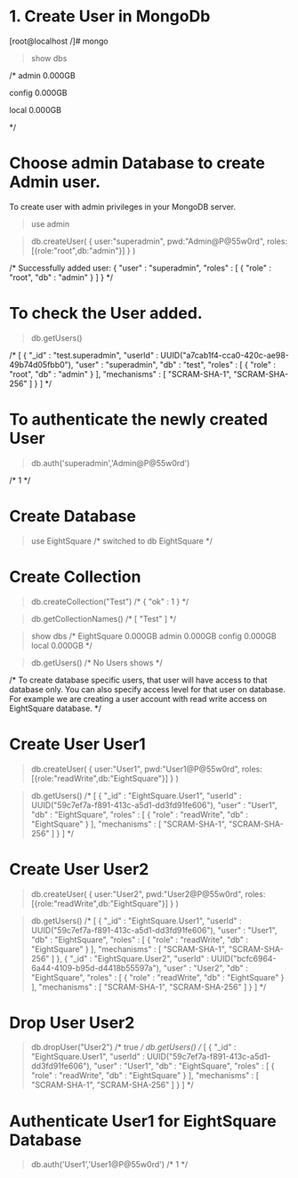 
# 1. Create User in MongoDb

[root@localhost /]# mongo
> show dbs

/*
admin    0.000GB

config   0.000GB

local    0.000GB

*/

# Choose admin Database to create Admin user.
To create user with admin privileges in your MongoDB server.

> use admin

> db.createUser(
             {
               user:"superadmin",
               pwd:"Admin@P@55w0rd",
               roles:[{role:"root",db:"admin"}]
              }
        )

/*
Successfully added user: {
        "user" : "superadmin",
        "roles" : [
                {
                        "role" : "root",
                        "db" : "admin"
                }
        ]
}
*/

# To check the User added.

> db.getUsers()

/*
[
        {
                "_id" : "test.superadmin",
                "userId" : UUID("a7cab1f4-cca0-420c-ae98-49b74d05fbb0"),
                "user" : "superadmin",
                "db" : "test",
                "roles" : [
                        {
                                "role" : "root",
                                "db" : "admin"
                        }
                ],
                "mechanisms" : [
                        "SCRAM-SHA-1",
                        "SCRAM-SHA-256"
                ]
        }
]
*/

# To authenticate the newly created User

> db.auth('superadmin','Admin@P@55w0rd')

/*
1
*/
# Create Database 

> use EightSquare
/*
switched to db EightSquare
*/

# Create Collection

> db.createCollection("Test")
/*
{ "ok" : 1 }
*/

> db.getCollectionNames()
/*
[ "Test" ]
*/


> show dbs
/*
EightSquare  0.000GB
admin        0.000GB
config       0.000GB
local        0.000GB
*/

> db.getUsers()
/*
No Users shows
*/



/*
To create database specific users, that user will have access to that database only.
You can also specify access level for that user on database.
For example we are creating a user account with read write access on EightSquare database.
*/

# Create User User1

> db.createUser(
              {
                user:"User1",
                pwd:"User1@P@55w0rd",
                roles:[{role:"readWrite",db:"EightSquare"}]
              }
         )


> db.getUsers()
/*
[
        {
                "_id" : "EightSquare.User1",
                "userId" : UUID("59c7ef7a-f891-413c-a5d1-dd3fd91fe606"),
                "user" : "User1",
                "db" : "EightSquare",
                "roles" : [
                        {
                                "role" : "readWrite",
                                "db" : "EightSquare"
                        }
                ],
                "mechanisms" : [
                        "SCRAM-SHA-1",
                        "SCRAM-SHA-256"
                ]
        }
]
*/

# Create User User2

> db.createUser(
              {
                user:"User2",
                pwd:"User2@P@55w0rd",
                roles:[{role:"readWrite",db:"EightSquare"}]
              }
         )




> db.getUsers()
/*
[
        {
                "_id" : "EightSquare.User1",
                "userId" : UUID("59c7ef7a-f891-413c-a5d1-dd3fd91fe606"),
                "user" : "User1",
                "db" : "EightSquare",
                "roles" : [
                        {
                                "role" : "readWrite",
                                "db" : "EightSquare"
                        }
                ],
                "mechanisms" : [
                        "SCRAM-SHA-1",
                        "SCRAM-SHA-256"
                ]
        },
        {
                "_id" : "EightSquare.User2",
                "userId" : UUID("bcfc6964-6a44-4109-b95d-d4418b55597a"),
                "user" : "User2",
                "db" : "EightSquare",
                "roles" : [
                        {
                                "role" : "readWrite",
                                "db" : "EightSquare"
                        }
                ],
                "mechanisms" : [
                        "SCRAM-SHA-1",
                        "SCRAM-SHA-256"
                ]
        }
]
*/


# Drop User User2

> db.dropUser("User2")
/*
true
*/
> db.getUsers()
/*
[
        {
                "_id" : "EightSquare.User1",
                "userId" : UUID("59c7ef7a-f891-413c-a5d1-dd3fd91fe606"),
                "user" : "User1",
                "db" : "EightSquare",
                "roles" : [
                        {
                                "role" : "readWrite",
                                "db" : "EightSquare"
                        }
                ],
                "mechanisms" : [
                        "SCRAM-SHA-1",
                        "SCRAM-SHA-256"
                ]
        }
]
*/

# Authenticate User1 for EightSquare Database

> db.auth('User1','User1@P@55w0rd')
/*
1
*/

